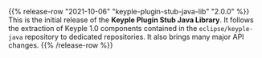 {{% release-row "2021-10-06" "keyple-plugin-stub-java-lib" "2.0.0" %}} 
This is the initial release of the **Keyple Plugin Stub Java Library**.
It follows the extraction of Keyple 1.0 components contained in the `eclipse/keyple-java` repository to dedicated repositories.
It also brings many major API changes.
{{% /release-row %}}
